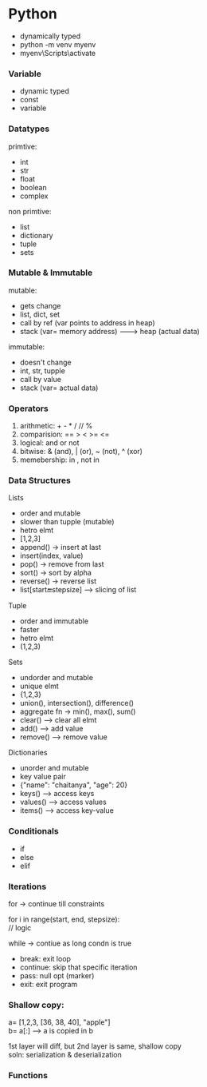 # Python
- dynamically typed 
- python -m venv myenv
- myenv\Scripts\activate    


### Variable
- dynamic typed
- const
- variable

### Datatypes

primtive:
- int
- str
- float
- boolean
- complex

non primtive:
- list 
- dictionary
- tuple
- sets


### Mutable & Immutable

mutable:
- gets change
- list, dict, set
- call by ref (var points to address in heap)
- stack (var= memory address) ---> heap (actual data)

immutable:
- doesn't change
- int, str, tupple
- call by value
- stack (var= actual data)


### Operators
1. arithmetic: + - * / // %
2. comparision: == > < >= <= 
3. logical: and or not
4. bitwise: & (and), | (or), ~ (not), ^ (xor)
5. memebership: in , not in


### Data Structures

Lists
- order and mutable
- slower than tupple (mutable)
- hetro elmt
- [1,2,3]
- append() -> insert at last
- insert(index, value)
- pop() -> remove from last
- sort() -> sort by alpha
- reverse() -> reverse list
- list[start:end:stepsize] --> slicing of list

Tuple
- order and immutable
- faster
- hetro elmt
- (1,2,3)

Sets
- undorder and mutable
- unique elmt
- {1,2,3}
- union(), intersection(), difference()
- aggregate fn -> min(), max(), sum()
- clear() --> clear all elmt
- add() --> add value
- remove() --> remove value

Dictionaries
- unorder and mutable
- key value pair
- {"name": "chaitanya", "age": 20}
- keys() --> access keys
- values() --> access values
- items() --> access key-value

### Conditionals
- if 
- else
- elif

### Iterations

for -> continue till constraints

for i in range(start, end, stepsize):   
// logic

while -> contiue as long condn is true

- break: exit loop
- continue: skip that specific iteration
- pass: null opt (marker)
- exit: exit program

### Shallow copy:
a= [1,2,3, [36, 38, 40], "apple"]   
b= a[:] --> a is copied in b    

1st layer will diff, but 2nd layer is same, shallow copy   
soln: serialization & deserialization


### Functions
